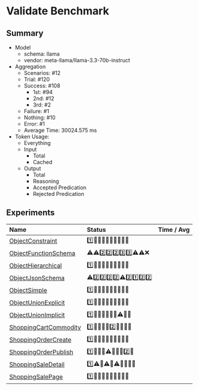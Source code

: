 # Validate Benchmark
## Summary
  - Model
    - schema: llama
    - vendor: meta-llama/llama-3.3-70b-instruct
  - Aggregation
    - Scenarios: #12
    - Trial: #120
    - Success: #108
      - 1st: #94
      - 2nd: #12
      - 3rd: #2
    - Failure: #1
    - Nothing: #10
    - Error: #1
    - Average Time: 30024.575 ms
  - Token Usage:
    - Everything
    - Input
      - Total
      - Cached
    - Output
      - Total
      - Reasoning
      - Accepted Predication
      - Rejected Predication

## Experiments
Name | Status | Time / Avg
:----|:-------|------------:
[ObjectConstraint](./ObjectConstraint/README.md) | 1️⃣🥇🥇🥇🥇🥇🥇🥇🥇🥇
[ObjectFunctionSchema](./ObjectFunctionSchema/README.md) | ⚠️⚠️2️⃣2️⃣2️⃣3️⃣3️⃣⚠️⚠️❌
[ObjectHierarchical](./ObjectHierarchical/README.md) | 1️⃣🥇🥇🥇🥇🥇🥇🥇🥇🥇
[ObjectJsonSchema](./ObjectJsonSchema/README.md) | ⚠️2️⃣2️⃣2️⃣2️⃣⚠️2️⃣1️⃣2️⃣2️⃣
[ObjectSimple](./ObjectSimple/README.md) | 1️⃣🥇🥇🥇🥇🥇🥇🥇🥇🥇
[ObjectUnionExplicit](./ObjectUnionExplicit/README.md) | 1️⃣🥇🥇🥇🥇🥇🥇🥇🥇🥇
[ObjectUnionImplicit](./ObjectUnionImplicit/README.md) | 1️⃣🥇🥇🥇🥇🥇🥇⚠️🥇🥇
[ShoppingCartCommodity](./ShoppingCartCommodity/README.md) | 1️⃣🥇🥇🥇🥇2️⃣🥇🥇🥇🥇
[ShoppingOrderCreate](./ShoppingOrderCreate/README.md) | 1️⃣🥇🥇🥇🥇🥇🥇🥇🥇🥇
[ShoppingOrderPublish](./ShoppingOrderPublish/README.md) | 1️⃣🥇🥇🥇⚠️🥇🥇🥇2️⃣🥇
[ShoppingSaleDetail](./ShoppingSaleDetail/README.md) | 1️⃣⚠️🥇⚠️🥇⚠️🥇🥇🥇🥇
[ShoppingSalePage](./ShoppingSalePage/README.md) | 1️⃣🥇🥇🥇🥇🥇🥇🥇🥇🥇
